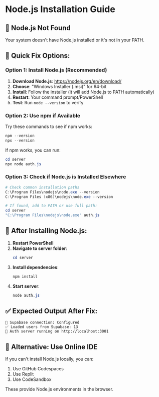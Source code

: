 # Node.js Installation Guide

## 🚨 Node.js Not Found

Your system doesn't have Node.js installed or it's not in your PATH.

## 🔧 Quick Fix Options:

### Option 1: Install Node.js (Recommended)
1. **Download Node.js**: https://nodejs.org/en/download/
2. **Choose**: "Windows Installer (.msi)" for 64-bit
3. **Install**: Follow the installer (it will add Node.js to PATH automatically)
4. **Restart**: Your command prompt/PowerShell
5. **Test**: Run `node --version` to verify

### Option 2: Use npm if Available
Try these commands to see if npm works:
```powershell
npm --version
npx --version
```

If npm works, you can run:
```powershell
cd server
npx node auth.js
```

### Option 3: Check if Node.js is Installed Elsewhere
```powershell
# Check common installation paths
C:\Program Files\nodejs\node.exe --version
C:\Program Files (x86)\nodejs\node.exe --version

# If found, add to PATH or use full path:
cd server
"C:\Program Files\nodejs\node.exe" auth.js
```

## 🎯 After Installing Node.js:

1. **Restart PowerShell**
2. **Navigate to server folder**:
   ```powershell
   cd server
   ```
3. **Install dependencies**:
   ```powershell
   npm install
   ```
4. **Start server**:
   ```powershell
   node auth.js
   ```

## ✅ Expected Output After Fix:
```
🔗 Supabase connection: Configured
✅ Loaded users from Supabase: 13
🚀 Auth server running on http://localhost:3001
```

## 🔄 Alternative: Use Online IDE
If you can't install Node.js locally, you can:
1. Use GitHub Codespaces
2. Use Replit
3. Use CodeSandbox

These provide Node.js environments in the browser.